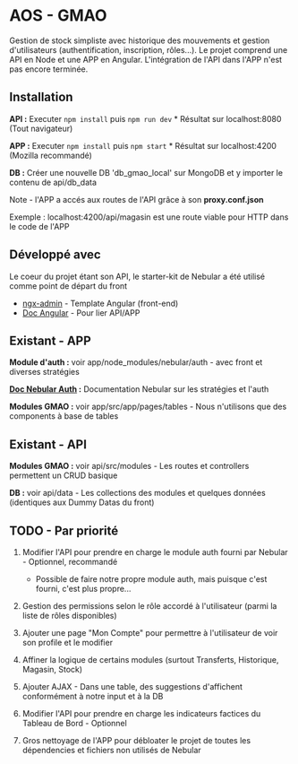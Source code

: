 # AOS - GMAO

Gestion de stock simpliste avec historique des mouvements et gestion d'utilisateurs (authentification, inscription, rôles...). 
Le projet comprend une API en Node et une APP en Angular. L'intégration de l'API dans l'APP n'est pas encore terminée.

## Installation

**API :** Executer ``npm install`` puis ``npm run dev``
	* Résultat sur localhost:8080 (Tout navigateur)

**APP :** Executer ``npm install`` puis ``npm start``
	* Résultat sur localhost:4200 (Mozilla recommandé)

**DB :** Créer une nouvelle DB 'db_gmao_local' sur MongoDB et y importer le contenu de api/db_data

Note - l'APP a accés aux routes de l'API grâce à son **proxy.conf.json**

Exemple : localhost:4200/api/magasin est une route viable pour HTTP dans le code de l'APP  

## Développé avec

Le coeur du projet étant son API, le starter-kit de Nebular a été utilisé comme point de départ du front

* [ngx-admin](https://github.com/akveo/ngx-admin) - Template Angular (front-end)
* [Doc Angular](https://angular.io/tutorial/toh-pt6) - Pour lier API/APP

## Existant - APP

**Module d'auth :** voir app/node_modules/nebular/auth - avec front et diverses stratégies

**[Doc Nebular Auth](https://akveo.github.io/nebular/docs/auth/configuring-a-strategy#strategy) :** Documentation Nebular sur les stratégies et l'auth

**Modules GMAO :** voir app/src/app/pages/tables - Nous n'utilisons que des components à base de tables

## Existant - API

**Modules GMAO :** voir api/src/modules - Les routes et controllers permettent un CRUD basique

**DB :** voir api/data - Les collections des modules et quelques données (identiques aux Dummy Datas du front)

## TODO - Par priorité

1) Modifier l'API pour prendre en charge le module auth fourni par Nebular - Optionnel, recommandé
	* Possible de faire notre propre module auth, mais puisque c'est fourni, c'est plus propre...

2) Gestion des permissions selon le rôle accordé à l'utilisateur (parmi la liste de rôles disponibles)

3) Ajouter une page "Mon Compte" pour permettre à l'utilisateur de voir son profile et le modifier

4) Affiner la logique de certains modules (surtout Transferts, Historique, Magasin, Stock)

5) Ajouter AJAX - Dans une table, des suggestions d'affichent conformément à notre input et à la DB

6) Modifier l'API pour prendre en charge les indicateurs factices du Tableau de Bord - Optionnel

7) Gros nettoyage de l'APP pour débloater le projet de toutes les dépendencies et fichiers non utilisés de Nebular






